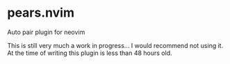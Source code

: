 # pears.nvim
Auto pair plugin for neovim

This is still very much a work in progress... I would recommend not using it. At the time of writing this plugin is less than 48 hours old.
